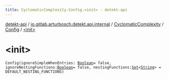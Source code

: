```yaml
---
title: CyclomaticComplexity.Config.<init> - detekt-api
---
```


[detekt-api](../../../index.html) / [io.gitlab.arturbosch.detekt.api.internal](../../index.html) / [CyclomaticComplexity](../index.html) / [Config](index.html) / [&lt;init&gt;](./-init-.html)

# &lt;init&gt;

`Config(ignoreSimpleWhenEntries: `[`Boolean`](https://kotlinlang.org/api/latest/jvm/stdlib/kotlin/-boolean/index.html)` = false, ignoreNestingFunctions: `[`Boolean`](https://kotlinlang.org/api/latest/jvm/stdlib/kotlin/-boolean/index.html)` = false, nestingFunctions: `[`Set`](https://kotlinlang.org/api/latest/jvm/stdlib/kotlin.collections/-set/index.html)`<`[`String`](https://kotlinlang.org/api/latest/jvm/stdlib/kotlin/-string/index.html)`> = DEFAULT_NESTING_FUNCTIONS)`